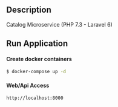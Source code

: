 ## Description

Catalog Microservice (PHP 7.3 - Laravel 6)

## Run Application

#### Create docker containers

```bash
$ docker-compose up -d
```

#### Web/Api Access

```
http://localhost:8000
```
